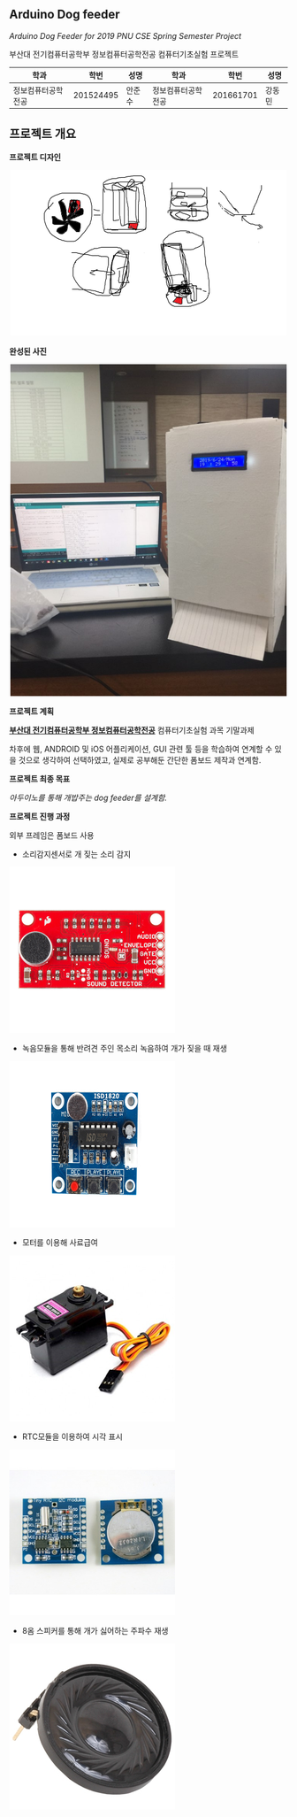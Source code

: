 ## Arduino Dog feeder

_Arduino Dog Feeder for 2019 PNU CSE Spring Semester Project_

부산대 전기컴퓨터공학부 정보컴퓨터공학전공 컴퓨터기초실험 프로젝트

학과 | 학번 | 성명 | 학과 | 학번 | 성명
---- | ---- | ---- | ---- | ---- | ---- 
정보컴퓨터공학전공 |201524495 |안준수 | 정보컴퓨터공학전공 |201661701 |강동민

## 프로젝트 개요
<strong>프로젝트 디자인</strong>

<center><img src="./readmeimg/ahnross.png" width="500" height="300"></center>

<strong>완성된 사진</strong>
  
<center><img src="./readmeimg/design.jpg" width="500" height="600"></center>

<strong>프로젝트 계획</strong>

<strong>[부산대 전기컴퓨터공학부 정보컴퓨터공학전공](https://cse.pusan.ac.kr)</strong> 컴퓨터기초실험 과목 기말과제

차후에 웹, ANDROID 및 iOS 어플리케이션, GUI 관련 툴 등을 학습하여 연계할 수 있을 것으로 생각하여 선택하였고,
실제로 공부해둔 간단한 폼보드 제작과 연계함.

<strong>프로젝트 최종 목표</strong>

<em>아두이노를 통해 개밥주는 dog feeder를 설계함.</em>

<strong>프로젝트 진행 과정</strong>

외부 프레임은 폼보드 사용

+ 소리감지센서로 개 짖는 소리 감지

<img src="./readmeimg/LMV324 Sound Detector Sensor.jpg" width="300" height="300">

+ 녹음모듈을 통해 반려견 주인 목소리 녹음하여 개가 짖을 때 재생

<img src="./readmeimg/SMG SZH-SDBJ-001.jpg" width="300" height="300">

+ 모터를 이용해 사료급여

<img src="./readmeimg/TowerPro 서보모터 MG996R.jpg" width="300" height="300">

+ RTC모듈을 이용하여 시각 표시

<img src="./readmeimg/ds1307.jpg" width="300" height="300">

+ 8옴 스피커를 통해 개가 싫어하는 주파수 재생

<img src="./readmeimg/CLS0231MP-1.jpg" width="300" height="300">
